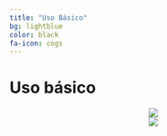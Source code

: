 ```yaml
---
title: "Uso Básico"
bg: lightblue
color: black
fa-icon: cogs
---
```


# Uso básico


<div style="text-align:center">
  <img src="http://www.oleaconsulting.com.mx/tvc/infografia-tvc-2.png" />
</div>



<div style="text-align:center">
  <img src="http://www.oleaconsulting.com.mx/tvc/blockchain-tvc.png" />
</div>


